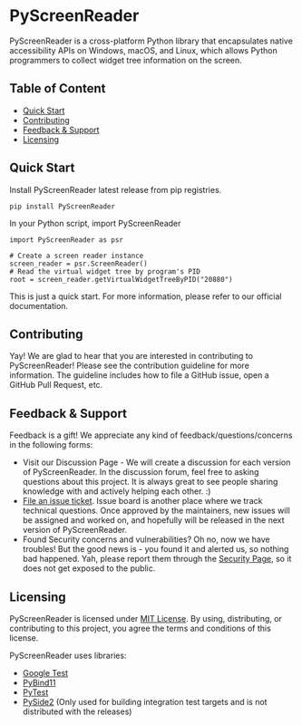 # PyScreenReader
PyScreenReader is a cross-platform Python library that encapsulates native accessibility APIs on Windows, macOS, and Linux, which allows Python programmers to collect widget tree information on the screen. 

## Table of Content

- [Quick Start](#quick-start)
- [Contributing](#contributing)
- [Feedback & Support](#feedback--support)
- [Licensing](#licensing)


## Quick Start
Install PyScreenReader latest release from pip registries.
```shell
pip install PyScreenReader
```

In your Python script, import PyScreenReader
```
import PyScreenReader as psr

# Create a screen reader instance
screen_reader = psr.ScreenReader()
# Read the virtual widget tree by program's PID
root = screen_reader.getVirtualWidgetTreeByPID("20880")
```

[//]: # (TODO #15, link our documentation once the doc system is up)
This is just a quick start. For more information, please refer to our official documentation.

[//]: # (TODO #19 Until integration test PR is merged, then we can link this to e2e test cases)
[//]: # (You can see more examples from our [integration test cases]&#40;tests&#41;)

## Contributing

[//]: # (TODO #35, link to our contributing guideline)
Yay! We are glad to hear that you are interested in contributing to PyScreenReader! Please see the contribution guideline
for more information. The guideline includes how to file a GitHub issue, open a GitHub Pull Request, etc.

## Feedback & Support
Feedback is a gift! We appreciate any kind of feedback/questions/concerns in the following forms:  
- Visit our Discussion Page - We will create a discussion for each version of PyScreenReader. In the discussion forum, feel
free to asking questions about this project. It is always great to see people sharing knowledge with and actively helping each other. :)
- [File an issue ticket](https://github.com/Lmh-java/PyScreenReader/issues). Issue board is another place where we track technical questions.
Once approved by the maintainers, new issues will be assigned and worked on, and hopefully will be released in the next version of PyScreenReader.
- Found Security concerns and vulnerabilities? Oh no, now we have troubles! But the good news is - you found it and alerted us, so nothing bad happened. Yah, please report them through the [Security Page](https://github.com/Lmh-java/PyScreenReader/security),
so it does not get exposed to the public.

## Licensing
PyScreenReader is licensed under [MIT License](LICENSE).
By using, distributing, or contributing to this project, you agree the terms and conditions of this license.  

PyScreenReader uses libraries:  
- [Google Test](https://github.com/google/googletest)  
- [PyBind11](https://github.com/pybind/pybind11)
- [PyTest](https://docs.pytest.org/en/stable/)
- [PySide2](https://pypi.org/project/PySide2/) (Only used for building integration test targets and is not distributed with the releases)
